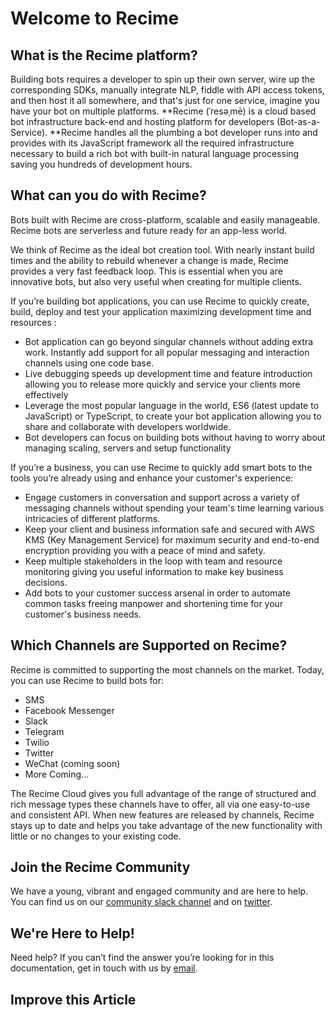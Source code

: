 # 

# Welcome to Recime

## What is the Recime platform?

Building bots requires a developer to spin up their own server, wire up the corresponding SDKs, manually integrate NLP, fiddle with API access tokens, and then host it all somewhere, and that's just for one service, imagine you have your bot on multiple platforms. **Recime \(ˈresəˌmē\) is a cloud based bot infrastructure back-end and hosting platform for developers \(Bot-as-a-Service\). **Recime handles all the plumbing a bot developer runs into and provides with its JavaScript framework all the required infrastructure necessary to build a rich bot with built-in natural language processing saving you hundreds of development hours.

## What can you do with Recime?

Bots built with Recime are cross-platform, scalable and easily manageable. Recime bots are serverless and future ready for an app-less world.

We think of Recime as the ideal bot creation tool. With nearly instant build times and the ability to rebuild whenever a change is made, Recime provides a very fast feedback loop. This is essential when you are innovative bots, but also very useful when creating for multiple clients.

If you’re building bot applications, you can use Recime to quickly create, build, deploy and test your application maximizing development time and resources :

* Bot application can go beyond singular channels without adding extra work. Instantly add support for all popular messaging and interaction channels using one code base.
* Live debugging speeds up development time and feature introduction allowing you to release more quickly and service your clients more effectively
* Leverage the most popular language in the world, ES6 \(latest update to JavaScript\) or TypeScript, to create your bot application allowing you to share and collaborate with developers worldwide. 
* Bot developers can focus on building bots without having to worry about managing scaling, servers and setup functionality

If you’re a business, you can use Recime to quickly add smart bots to the tools you’re already using and enhance your customer's experience:

* Engage customers in conversation and support across a variety of messaging channels without spending your team's time learning various intricacies of different platforms. 
* Keep your client and business information safe and secured with AWS KMS \(Key Management Service\) for maximum security and end-to-end encryption providing you with a peace of mind and safety.
* Keep multiple stakeholders in the loop with team and resource monitoring giving you useful information to make key business decisions. 
* Add bots to your customer success arsenal in order to automate common tasks freeing manpower and shortening time for your customer's business needs. 

## Which Channels are Supported on Recime?

Recime is committed to supporting the most channels on the market. Today, you can use Recime to build bots for:

* SMS
* Facebook Messenger
* Slack
* Telegram
* Twilio 
* Twitter
* WeChat \(coming soon\)
* More Coming...

The Recime Cloud gives you full advantage of the range of structured and rich message types these channels have to offer, all via one easy-to-use and consistent API. When new features are released by channels, Recime stays up to date and helps you take advantage of the new functionality with little or no changes to your existing code.

## Join the Recime Community

We have a young, vibrant and engaged community and are here to help. You can find us on our [community slack channel](https://slackpass.io/recimecommunity) and on [twitter](https://twitter.com/GetRecime).

## We're Here to Help!

Need help? If you can’t find the answer you’re looking for in this documentation, get in touch with us by [email](mailto:hello@recime.io).

## Improve this Article



